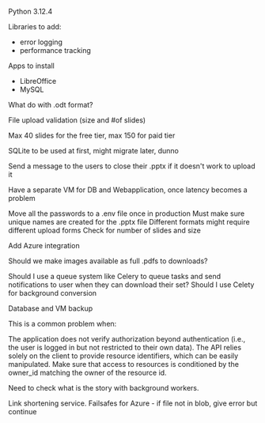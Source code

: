 Python 3.12.4

Libraries to add:
- error logging
- performance tracking

Apps to install
- LibreOffice
- MySQL

What do with .odt format?

File upload validation (size and #of slides)

Max 40 slides for the free tier, max 150 for paid tier

SQLite to be used at first, might migrate later, dunno

Send a message to the users to close their .pptx if it doesn't work to upload it

Have a separate VM for DB and Webapplication, once latency becomes a problem

Move all the passwords to a .env file once in production
Must make sure unique names are created for the .pptx file
Different formats might require different upload forms
Check for number of slides and size

Add Azure integration

Should we make images available as full .pdfs to downloads?

Should I use a queue system like Celery to queue tasks and send notifications to user when they can download their set? 
Should I use Celety for background conversion 

Database and VM backup 

This is a common problem when:

The application does not verify authorization beyond authentication (i.e., the user is logged in but not restricted to their own data).
The API relies solely on the client to provide resource identifiers, which can be easily manipulated.
Make sure that access to resources is conditioned by the owner_id matching the owner of the resource id. 

Need to check what is the story with background workers. 

Link shortening service. 
Failsafes for Azure - if file not in blob, give error but continue